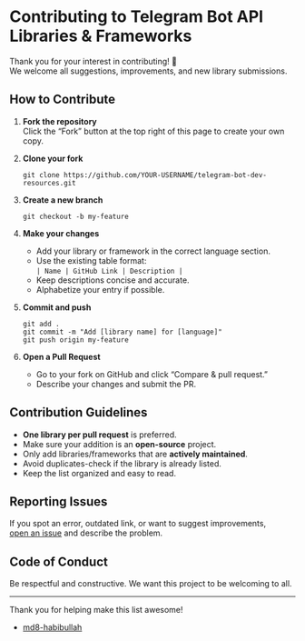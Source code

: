 # Contributing to Telegram Bot API Libraries & Frameworks

Thank you for your interest in contributing! 🚀  
We welcome all suggestions, improvements, and new library submissions.

## How to Contribute

1. **Fork the repository**  
   Click the “Fork” button at the top right of this page to create your own copy.

2. **Clone your fork**  
   ```
   git clone https://github.com/YOUR-USERNAME/telegram-bot-dev-resources.git
   ```

3. **Create a new branch**  
   ```
   git checkout -b my-feature
   ```

4. **Make your changes**  
   - Add your library or framework in the correct language section.
   - Use the existing table format:  
     `| Name | GitHub Link | Description |`
   - Keep descriptions concise and accurate.
   - Alphabetize your entry if possible.

5. **Commit and push**  
   ```
   git add .
   git commit -m "Add [library name] for [language]"
   git push origin my-feature
   ```

6. **Open a Pull Request**  
   - Go to your fork on GitHub and click “Compare & pull request.”
   - Describe your changes and submit the PR.

## Contribution Guidelines

- **One library per pull request** is preferred.
- Make sure your addition is an **open-source** project.
- Only add libraries/frameworks that are **actively maintained**.
- Avoid duplicates-check if the library is already listed.
- Keep the list organized and easy to read.

## Reporting Issues

If you spot an error, outdated link, or want to suggest improvements,  
[open an issue](https://github.com/md8-habibullah/telegram-bot-dev-resources/issues) and describe the problem.

## Code of Conduct

Be respectful and constructive. We want this project to be welcoming to all.

---

Thank you for helping make this list awesome!  
- [md8-habibullah](https://github.com/md8-habibullah)
